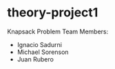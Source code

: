 # theory-project1
Knapsack Problem
Team Members:
- Ignacio Sadurni
- Michael Sorenson
- Juan Rubero
